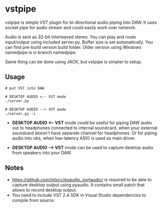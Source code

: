 # vstpipe

vstpipe is simple VST plugin for bi-directional audio piping into DAW. It uses socket pipe for audio stream and could easily work over network.

Audio is sent as 32-bit interleaved stereo. You can play and route input/output using included server.py. Buffer size is set automatically. You can find pre-build version build folder. Older version using Windows namedpipe is in branch namedpipe.


Same thing can be done using JACK, but vstpipe is simpler to setup.

## Usage
```
# put VST into DAW

# DESKTOP AUDIO <-- VST mode
./server.py 

# DESKTOP AUDIO --> VST mode
./server.py -i
```

* **DESKTOP AUDIO <-- VST** mode could be useful for piping DAW audio out to headphones connected to internal soundcard, when your external soundcard doesn't have separate channel for headphones. Or for piping audio into obs, when low-latency ASIO is used as main driver.

* **DESKTOP AUDIO --> VST** mode can be used to capture desktop audio from speakers into your DAW.

## Notes

* https://github.com/intxcc/pyaudio_portaudio/ is required to be able to capture desktop output using pyaudio. It contains small patch that allows to record desktop output.
* You need to include VST 2.4 SDK in Visual Studio dependencies to compile from source.

